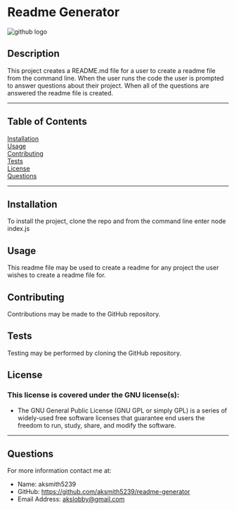 
# Readme Generator

![github logo](https://img.shields.io/badge/license-GNU-orange.svg)


## Description
This project creates a README.md file for a user to create a readme file from the command line. When the user runs the code the user is prompted to answer questions about their project. When all of the questions are answered the readme file is created.
***
## Table of Contents
[Installation](#installation)<br>
[Usage](#usage)<br>
[Contributing](#contributing)<br>
[Tests](#tests)<br>
[License](#license)<br>
[Questions](#questions)<br>
***
## Installation
To install the project, clone the repo and from the command line enter node index.js

## Usage
This readme file may be used to create a readme for any project the user wishes to create a readme file for.

## Contributing
Contributions may be made to the GitHub repository.

## Tests
Testing may be performed by cloning the GitHub repository.

## License
### This license is covered under the GNU license(s):
* The GNU General Public License (GNU GPL or simply GPL) is a series of widely-used free software licenses that guarantee end users the freedom to run, study, share, and modify the software.
***
## Questions
For more information contact me at:<br>
* Name: aksmith5239
* GitHub: https://github.com/aksmith5239/readme-generator
* Email Address: akslobby@gmail.com
    